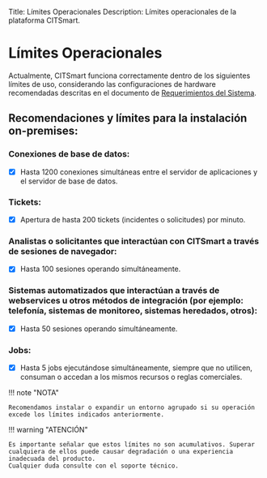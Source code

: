Title: Límites Operacionales
Description: Límites operacionales de la plataforma CITSmart.

# Límites Operacionales

Actualmente, CITSmart funciona correctamente dentro de los siguientes límites de uso, considerando las configuraciones de hardware recomendadas descritas en el documento de [Requerimientos del Sistema](https://docs.citsmart.com/es-es/citsmart-platform-9/get-started/installation-and-upgrade/system-requirements.html).

## Recomendaciones y límites para la instalación on-premises:

### Conexiones de base de datos:

- [x] Hasta 1200 conexiones simultáneas entre el servidor de aplicaciones y el servidor de base de datos.

### Tickets:

- [x] Apertura de hasta 200 tickets (incidentes o solicitudes) por minuto.

### Analistas o solicitantes que interactúan con CITSmart a través de sesiones de navegador:

- [x] Hasta 100 sesiones operando simultáneamente. 

### Sistemas automatizados que interactúan a través de webservices u otros métodos de integración (por ejemplo: telefonía, sistemas de monitoreo, sistemas heredados, otros):

- [x] Hasta 50 sesiones operando simultáneamente.

### Jobs:

- [x] Hasta 5 jobs ejecutándose simultáneamente, siempre que no utilicen, consuman o accedan a los mismos recursos o reglas comerciales.

!!! note "NOTA"

    Recomendamos instalar o expandir un entorno agrupado si su operación excede los límites indicados anteriormente.
    
!!! warning "ATENCIÓN"

    Es importante señalar que estos límites no son acumulativos. Superar cualquiera de ellos puede causar degradación o una experiencia inadecuada del producto.  
    Cualquier duda consulte con el soporte técnico.       
